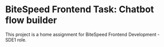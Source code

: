 # BiteSpeed Frontend Task: Chatbot flow builder

This project is a home assignment for BiteSpeed Frontend Development - SDE1 role.
